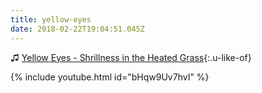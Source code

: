 ```yaml
---
title: yellow-eyes
date: 2018-02-22T19:04:51.045Z
---
```

♫ [Yellow Eyes - Shrillness in the Heated Grass](https://www.youtube.com/watch?v=bHqw9Uv7hvI){:.u-like-of}

{% include youtube.html id="bHqw9Uv7hvI" %}
